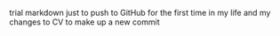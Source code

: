 trial markdown just to push to GitHub for the first time in my life 
and my changes to CV to make up a new commit
